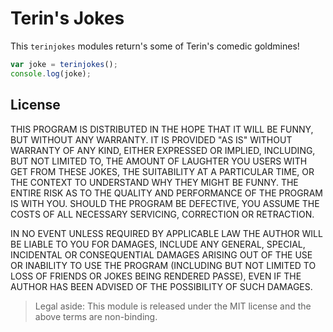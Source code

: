 # Terin's Jokes

This `terinjokes` modules return's some of Terin's comedic goldmines!

```javascript
var joke = terinjokes();
console.log(joke);
```

## License
THIS PROGRAM IS DISTRIBUTED IN THE HOPE THAT IT WILL BE FUNNY, BUT WITHOUT ANY WARRANTY. IT IS PROVIDED "AS IS" WITHOUT WARRANTY OF ANY KIND, EITHER EXPRESSED OR IMPLIED, INCLUDING, BUT NOT LIMITED TO, THE AMOUNT OF LAUGHTER YOU USERS WITH GET FROM THESE JOKES, THE SUITABILITY AT A PARTICULAR TIME, OR THE CONTEXT TO UNDERSTAND WHY THEY MIGHT BE FUNNY. THE ENTIRE RISK AS TO THE QUALITY AND PERFORMANCE OF THE PROGRAM IS WITH YOU. SHOULD THE PROGRAM BE DEFECTIVE, YOU ASSUME THE COSTS OF ALL NECESSARY SERVICING, CORRECTION OR RETRACTION.

IN NO EVENT UNLESS REQUIRED BY APPLICABLE LAW THE AUTHOR WILL BE LIABLE TO YOU FOR DAMAGES, INCLUDE ANY GENERAL, SPECIAL, INCIDENTAL OR CONSEQUENTIAL DAMAGES ARISING OUT OF THE USE OR INABILITY TO USE THE PROGRAM (INCLUDING BUT NOT LIMITED TO LOSS OF FRIENDS OR JOKES BEING RENDERED PASSE), EVEN IF THE AUTHOR HAS BEEN ADVISED OF THE POSSIBILITY OF SUCH DAMAGES.

> Legal aside: This module is released under the MIT license and the above terms are non-binding.
